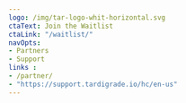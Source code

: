 ```yaml
---
logo: /img/tar-logo-whit-horizontal.svg
ctaText: Join the Waitlist
ctaLink: "/waitlist/"
navOpts:
- Partners
- Support
links :
- /partner/
- "https://support.tardigrade.io/hc/en-us"
---
```

